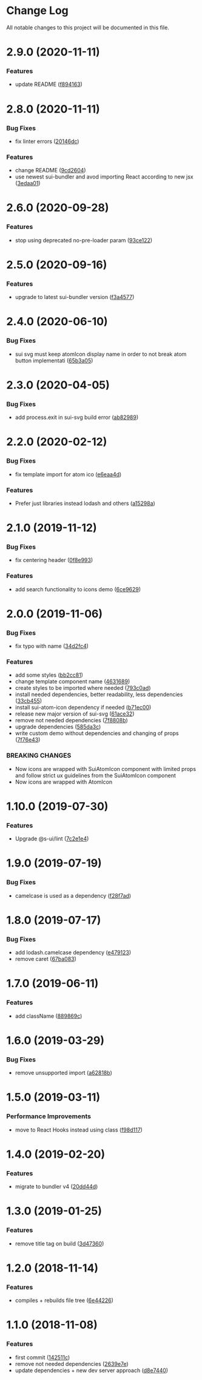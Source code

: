 # Change Log

All notable changes to this project will be documented in this file.

# 2.9.0 (2020-11-11)


### Features

* update README ([f894163](https://github.com/SUI-Components/sui/commit/f8941638a0fb43f2f5fe604524a9406bad4ce755))



# 2.8.0 (2020-11-11)


### Bug Fixes

* fix linter errors ([20146dc](https://github.com/SUI-Components/sui/commit/20146dc769a93bc8cbd5664fbfe7807a07be4376))


### Features

* change README ([9cd2604](https://github.com/SUI-Components/sui/commit/9cd26041d97101ac3b9f271766eb8a835deb16ea))
* use newest sui-bundler and avod importing React according to new jsx ([3edaa01](https://github.com/SUI-Components/sui/commit/3edaa012828f888ae227a3f994278fa2da6f706a))



# 2.6.0 (2020-09-28)


### Features

* stop using deprecated no-pre-loader param ([93ce122](https://github.com/SUI-Components/sui/commit/93ce1227fc2956ea9862095dccae4e47bb480e28))



# 2.5.0 (2020-09-16)


### Features

* upgrade to latest sui-bundler version ([f3a4577](https://github.com/SUI-Components/sui/commit/f3a4577bf190f2e5c1d290e0a3b81e607bc49bd1))



# 2.4.0 (2020-06-10)


### Bug Fixes

* sui svg must keep atomIcon display name in order to not break atom button implementati ([65b3a05](https://github.com/SUI-Components/sui/commit/65b3a05aaae0e0eb58772011013d4fa86c2671e2))



# 2.3.0 (2020-04-05)


### Bug Fixes

* add process.exit in sui-svg build error ([ab82989](https://github.com/SUI-Components/sui/commit/ab82989a97b9362acad561e635c55c08172c3365))



# 2.2.0 (2020-02-12)


### Bug Fixes

* fix template import for atom ico ([e6eaa4d](https://github.com/SUI-Components/sui/commit/e6eaa4d763068ed8ce793377ff6dc2b7bf6761ed))


### Features

* Prefer just libraries instead lodash and others ([a15298a](https://github.com/SUI-Components/sui/commit/a15298a848925025ca5634ffc14fb90422b83dd5))



# 2.1.0 (2019-11-12)


### Bug Fixes

* fix centering header ([0f8e993](https://github.com/SUI-Components/sui/commit/0f8e9936aaf92efb20c0351117c063583e284e77))


### Features

* add search functionality to icons demo ([6ce9629](https://github.com/SUI-Components/sui/commit/6ce9629a9f29d941931d7a9924ee047e946cb9e9))



# 2.0.0 (2019-11-06)


### Bug Fixes

* fix typo with name ([34d2fc4](https://github.com/SUI-Components/sui/commit/34d2fc4dec2d41126a9a30440c1fd109009dd8b0))


### Features

* add some styles ([bb2cc81](https://github.com/SUI-Components/sui/commit/bb2cc81768e879aebfe005accb422b8a9ec7bded))
* change template component name ([4631689](https://github.com/SUI-Components/sui/commit/463168950bfc026451700051cfef2fc62af236e6))
* create styles to be imported where needed ([793c0ad](https://github.com/SUI-Components/sui/commit/793c0addd104efde5537a15dda02fc167c1e990e))
* install needed dependencies, better readability, less dependencies ([33cb455](https://github.com/SUI-Components/sui/commit/33cb455496fe0524dbab9cc5e11b80eb391cea1b))
* install sui-atom-icon dependency if needed ([b71ec00](https://github.com/SUI-Components/sui/commit/b71ec00b929e77b18530193ef840d3446b14e485))
* release new major version of sui-svg ([61ace32](https://github.com/SUI-Components/sui/commit/61ace32c5088bcc48195cc68c75df2992d28a5d1))
* remove not needed dependencies ([7f8808b](https://github.com/SUI-Components/sui/commit/7f8808b8c39a0888b7bcb7b542caf4c30ce72882))
* upgrade dependencies ([585da3c](https://github.com/SUI-Components/sui/commit/585da3cdfb67d1af13a7deaa1e1d46526b10bebe))
* write custom demo without dependencies and changing of props ([7f76e43](https://github.com/SUI-Components/sui/commit/7f76e43d4fc8c5d22dd574cff765b01da3db1094))


### BREAKING CHANGES

* Now icons are wrapped with SuiAtomIcon component with limited props and follow strict ux guidelines
from the SuiAtomIcon component
* Now icons are wrapped with AtomIcon



# 1.10.0 (2019-07-30)


### Features

* Upgrade @s-ui/lint ([7c2e1e4](https://github.com/SUI-Components/sui/commit/7c2e1e40a42e7bfbbac2af7bdb5d6e547e24ee74))



# 1.9.0 (2019-07-19)


### Bug Fixes

* camelcase is used as a dependency ([f28f7ad](https://github.com/SUI-Components/sui/commit/f28f7ad56cea70a37480ef6f0b3b5ae97eac4efb))



# 1.8.0 (2019-07-17)


### Bug Fixes

* add lodash.camelcase dependency ([e479123](https://github.com/SUI-Components/sui/commit/e4791230df3d1f3d94d0027f99ff19200919854c))
* remove caret ([67ba083](https://github.com/SUI-Components/sui/commit/67ba0838a4ab6c83b7f52c364c11b03d8c9a79b1))



# 1.7.0 (2019-06-11)


### Features

* add className ([889869c](https://github.com/SUI-Components/sui/commit/889869c54fe534e76fe50b3b5e925b0f4c720ae7))



# 1.6.0 (2019-03-29)


### Bug Fixes

* remove unsupported import ([a62818b](https://github.com/SUI-Components/sui/commit/a62818b2c1655fd828cb1ea50b5973344030acc7))



# 1.5.0 (2019-03-11)


### Performance Improvements

* move to React Hooks instead using class ([f98d117](https://github.com/SUI-Components/sui/commit/f98d1177b70071aae094ccd02d398c95d4628707))



# 1.4.0 (2019-02-20)


### Features

* migrate to bundler v4 ([20dd44d](https://github.com/SUI-Components/sui/commit/20dd44d8c5af69f166279fe125a338bffb7812cf))



# 1.3.0 (2019-01-25)


### Features

* remove title tag on build ([3d47360](https://github.com/SUI-Components/sui/commit/3d473601226fc21acae02f582b785ad72b7d4041))



# 1.2.0 (2018-11-14)


### Features

* compiles + rebuilds file tree ([6e44226](https://github.com/SUI-Components/sui/commit/6e44226aa43ec04751077a4ed3de47cbab242692))



# 1.1.0 (2018-11-08)


### Features

* first commit ([142511c](https://github.com/SUI-Components/sui/commit/142511cab32b2680ff58628d6473383cb8686f97))
* remove not needed dependencies ([2639e7e](https://github.com/SUI-Components/sui/commit/2639e7e09c0d20961a3478eeff0916904fa118bb))
* update dependencies + new dev server approach ([d8e7440](https://github.com/SUI-Components/sui/commit/d8e7440efdefb584cedf6b03784d984a56adbab0))



